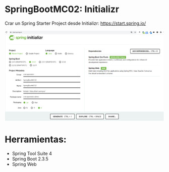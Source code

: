 # SpringBootMC02: Initializr
Crar un Spring Starter Project desde Initializr: https://start.spring.io/

![](https://raw.githubusercontent.com/ctec105/SpringBootMC02/master/image.png)

# Herramientas:
- Spring Tool Suite 4
- Spring Boot 2.3.5
- Spring Web

